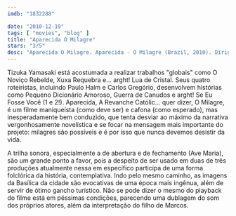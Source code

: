 ```yaml
---
imdb: "1832288"

date: "2010-12-19"
tags: [ "movies", "blog" ]
title: "Aparecida O Milagre"
stars: "3/5"
desc: "Aparecida O Milagre. Aparecida - O Milagre (Brazil, 2010). Dirigido por Tizuka Yamasaki. Escrito por Pedro Antônio, Carlos Gregório, Paulo Halm, Marco Schiavon. Com Leona Cavalli, Maria Fernanda Cândido, Jonatas Faro, Vinícius Franco, Dandara Mariana, Bete Mendes, Leopoldo Pacheco, Janaína Prado, Murilo Rosa."
---
```

Tizuka Yamasaki está acostumada a realizar trabalhos "globais" como O Noviço Rebelde, Xuxa Requebra e... arght! Lua de Cristal. Seus quatro roteiristas, incluindo Paulo Halm e Carlos Gregório, desenvolvem histórias como Pequeno Dicionário Amoroso, Guerra de Canudos e arght! Se Eu Fosse Você (1 e 2!). Aparecida, A Revanche Católic... quer dizer, O Milagre, é um filme maniqueísta (como deve ser) e cafona (como esperado), mas inesperadamente bem conduzido, que tenta desviar ao máximo da narrativa vergonhosamente novelística e se focar na mensagem mais importante do projeto: milagres são possíveis e é por isso que nunca devemos desistir da vida.

A trilha sonora, especialmente a de abertura e de fechamento (Ave Maria), são um grande ponto a favor, pois a despeito de ser usado em duas de três produções atualmente nessa em específico participa de uma forma folclórica da história, contemplativa. Indo pelo mesmo caminho, as imagens da Basílica da cidade são evocativas de uma época mais ingênua, além de servir de ótimo gancho turístico. Não se pode dizer o mesmo do playback do filme está em péssimas condições, parecendo uma dublagem do som dos próprios atores, além da interpretação do filho de Marcos.
